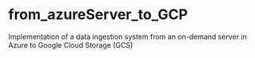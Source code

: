 # from_azureServer_to_GCP
Implementation of a data ingestion system from an on-demand server in Azure to Google Cloud Storage (GCS)
